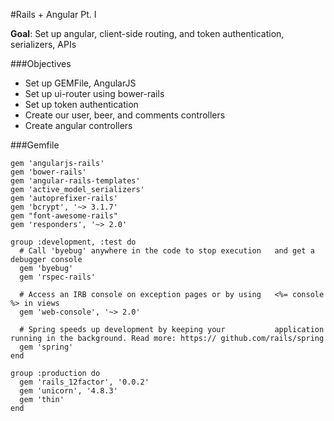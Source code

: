 #Rails + Angular Pt. I

**Goal**: Set up angular, client-side routing, and token authentication, serializers, APIs

###Objectives

- Set up GEMFile, AngularJS
- Set up ui-router using bower-rails
- Set up token authentication
- Create our user, beer, and comments controllers
- Create angular controllers

###Gemfile


	gem 'angularjs-rails'
	gem 'bower-rails'
	gem 'angular-rails-templates'
	gem 'active_model_serializers'
	gem 'autoprefixer-rails'
	gem 'bcrypt', '~> 3.1.7'
	gem "font-awesome-rails"
	gem 'responders', '~> 2.0'
	
	group :development, :test do
	  # Call 'byebug' anywhere in the code to stop execution   and get a debugger console
	  gem 'byebug'
	  gem 'rspec-rails'
	
	  # Access an IRB console on exception pages or by using   <%= console %> in views
	  gem 'web-console', '~> 2.0'
	
	  # Spring speeds up development by keeping your           application running in the background. Read more: https:// github.com/rails/spring
	  gem 'spring'
	end
	
	group :production do
	  gem 'rails_12factor', '0.0.2'
	  gem 'unicorn', '4.8.3'
	  gem 'thin'
	end





